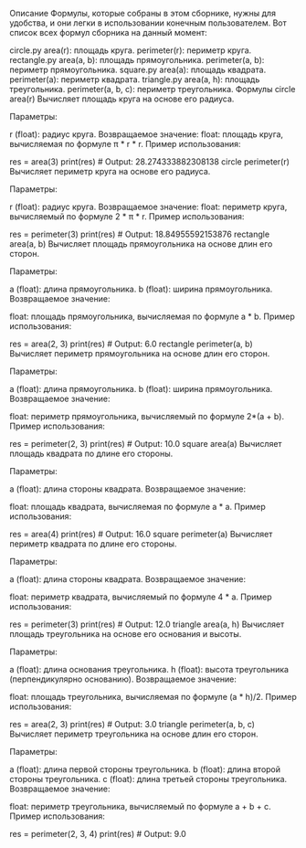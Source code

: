 Описание
Формулы, которые собраны в этом сборнике, нужны для удобства, и они легки в использовании конечным пользователем. Вот список всех формул сборника на данный момент:

circle.py
area(r): площадь круга.
perimeter(r): периметр круга.
rectangle.py
area(a, b): площадь прямоугольника.
perimeter(a, b): периметр прямоугольника.
square.py
area(a): площадь квадрата.
perimeter(a): периметр квадрата.
triangle.py
area(a, h): площадь треугольника.
perimeter(a, b, c): периметр треугольника.
Формулы
circle area(r)
Вычисляет площадь круга на основе его радиуса.

Параметры:

r (float): радиус круга. Возвращаемое значение: float: площадь круга, вычисляемая по формуле π * r * r.
Пример использования:

res = area(3)
print(res)  # Output: 28.274333882308138
circle perimeter(r)
Вычисляет периметр круга на основе его радиуса.

Параметры:

r (float): радиус круга. Возвращаемое значение: float: периметр круга, вычисляемый по формуле 2 * π * r.
Пример использования:

res = perimeter(3)
print(res)  # Output: 18.84955592153876
rectangle area(a, b)
Вычисляет площадь прямоугольника на основе длин его сторон.

Параметры:

a (float): длина прямоугольника.
b (float): ширина прямоугольника.
Возвращаемое значение:

float: площадь прямоугольника, вычисляемая по формуле a * b.
Пример использования:

res = area(2, 3)
print(res)  # Output: 6.0
rectangle perimeter(a, b)
Вычисляет периметр прямоугольника на основе длин его сторон.

Параметры:

a (float): длина прямоугольника.
b (float): ширина прямоугольника.
Возвращаемое значение:

float: периметр прямоугольника, вычисляемый по формуле 2*(a + b).
Пример использования:

res = perimeter(2, 3)
print(res)  # Output: 10.0
square area(a)
Вычисляет площадь квадрата по длине его стороны.

Параметры:

a (float): длина стороны квадрата.
Возвращаемое значение:

float: площадь квадрата, вычисляемая по формуле a * a.
Пример использования:

res = area(4)
print(res)  # Output: 16.0
square perimeter(a)
Вычисляет периметр квадрата по длине его стороны.

Параметры:

a (float): длина стороны квадрата.
Возвращаемое значение:

float: периметр квадрата, вычисляемый по формуле 4 * a.
Пример использования:

res = perimeter(3)
print(res)  # Output: 12.0
triangle area(a, h)
Вычисляет площадь треугольника на основе его основания и высоты.

Параметры:

a (float): длина основания треугольника.
h (float): высота треугольника (перпендикулярно основанию).
Возвращаемое значение:

float: площадь треугольника, вычисляемая по формуле (a * h)/2.
Пример использования:

res = area(2, 3)
print(res)  # Output: 3.0
triangle perimeter(a, b, c)
Вычисляет периметр треугольника на основе длин его сторон.

Параметры:

a (float): длина первой стороны треугольника.
b (float): длина второй стороны треугольника.
c (float): длина третьей стороны треугольника.
Возвращаемое значение:

float: периметр треугольника, вычисляемый по формуле a + b + c.
Пример использования:

res = perimeter(2, 3, 4)
print(res)  # Output: 9.0